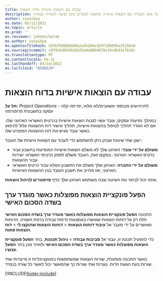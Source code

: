 ```yaml
---
title: עבודה עם הוצאות אישיות בדוח הוצאות
description: נושא זה מספק מידע על אופן העבודה עם הוצאות אישיות שהוצאו לעובדים בזמן נסיעה למטרות עסקיות.
author: suvaidya
ms.date: 05/11/2021
ms.topic: article
ms.prod: ''
ms.reviewer: johnmichalak
ms.author: suvaidya
ms.openlocfilehash: d35bf6960bb60e2ad4184e1b5f188695a3525be0
ms.sourcegitcommit: c0792bd65d92db25e0e8864879a19c4b93efb10c
ms.translationtype: HT
ms.contentlocale: he-IL
ms.lasthandoff: 04/14/2022
ms.locfileid: "8586529"
---
```

# <a name="work-with-personal-expenses-on-an-expense-report"></a>עבודה עם הוצאות אישיות בדוח הוצאות

_**חל על:** Project Operations לתרחישים מבוססי משאבים/לא מלאי, פריסה קלה - עסקה בחשבונית פרופורמה_

במהלך נסיעות עסקים, עובד עשוי לגבות הוצאות אישיות בכרטיס האשראי הארגוני שלו. אם לא הוגדר תהליך לטיפול בהוצאות אישיות, תהליך אישור דוח ההוצאות עלול להיפגע כאשר עובד מגיש את דוח ההוצאות המפורט שלו.

ישנן שתי שיטות שבהן ניתן להשתמש כדי לעבוד עם הוצאות אישיות של העובד:

  - **משולם על ידי עובד**: הארגון שלך לא משלם הוצאות אישיות המופיעות בחשבון עבור כרטיס האשראי הארגוני. במקום זאת, העובד משלם לספק כרטיסי האשראי ישירות עבור ההוצאות. 
  - **משולם על ידי החברה**: הארגון שלך משלם את החשבון המלא עבור כרטיס האשראי הארגוני, ואז מחייב את חשבון העובד בגין ההוצאות האישיות.

אתה יכול לבחור את השיטה שבה משתמש הארגון שלך בדף **פרמטרים לניהול הוצאות**.


## <a name="enable-split-expense-function-when-personal-amount-field-has-value-defined"></a>הפעל פונקציית הוצאות מפוצלות כאשר מוגדר ערך בשדה הסכום האישי

התכונה **הפעל פונקציית הוצאות מפוצלות כאשר מוגדר ערך בשדה הסכום האישי** חלה רק על דוחות הוצאות שאושרו באמצעות זרימת עבודה ברמת השורה. הדוחות מאושרים על ידי מעבר אל **עיבוד דוחות הוצאות** > **דוחות הוצאות שהוקצו לי** > **דוח הוצאות פתוח**. 

כדי להפעיל תכונה זו, עבור אל **סביבות עבודה** > **ניהול תכונות**, בחר **הפעל פונקציית הוצאות מפוצלות כאשר מוגדר ערך בשדה הסכום האישי** ולאחר מכן בחר **הפעל עכשיו**. 

כאשר התכונה מופעלת, שורות הוצאות שמשתמשות בפונקציונליות זו מייצרות שתי שורות בעת הגשת הדוח. נוצרות שתי שורות כך שהמאשר יכול לאשר כל שורה בנפרד.


[!INCLUDE[footer-include](../includes/footer-banner.md)]
